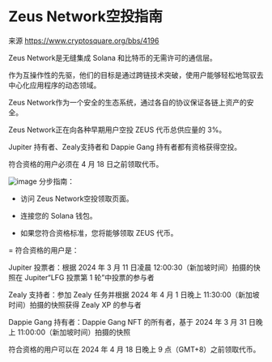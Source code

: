# Zeus Network空投指南

来源 https://www.cryptosquare.org/bbs/4196

Zeus Network是无缝集成 Solana 和比特币的无需许可的通信层。 

作为互操作性的先驱，他们的目标是通过跨链技术突破，使用户能够轻松地驾驭去中心化应用程序的动态领域。 

Zeus Network作为一个安全的生态系统，通过各自的协议保证各链上资产的安全。

Zeus Network正在向各种早期用户空投 ZEUS 代币总供应量的 3%。 

Jupiter 持有者、Zealy支持者和 Dappie Gang 持有者都有资格获得空投。 

符合资格的用户必须在 4 月 18 日之前领取代币。

![image](https://github.com/roomyweb3/airdrops/assets/165030655/0cb25fce-d0f4-4a27-a276-b396899634bc)
分步指南：

- 访问 Zeus Network空投领取页面。

- 连接您的 Solana 钱包。

- 如果您符合资格标准，您将能够领取 ZEUS 代币。

= 符合资格的用户是：

Jupiter 投票者：根据 2024 年 3 月 11 日凌晨 12:00:30（新加坡时间）拍摄的快照在 Jupiter“LFG 投票第 1 轮”中投票的参与者

Zealy 支持者：参加 Zealy 任务并根据 2024 年 4 月 1 日晚上 11:30:00（新加坡时间）拍摄的快照获得 Zealy XP 的参与者

Dappie Gang 持有者：Dappie Gang NFT 的所有者，基于 2024 年 3 月 31 日晚上 11:00:00（新加坡时间）拍摄的快照

符合资格的用户可以在 2024 年 4 月 18 日晚上 9 点（GMT+8）之前领取代币。
